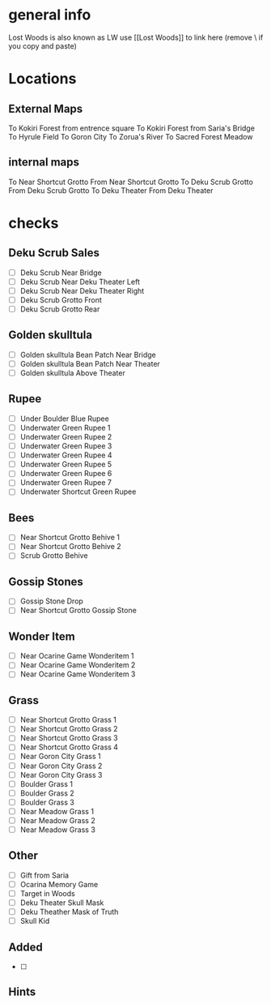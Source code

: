 # general info 
Lost Woods is also known as LW use \[\[Lost Woods]] to link here (remove \\ if you copy and paste)
# Locations
## External Maps
To Kokiri Forest from entrence square
To Kokiri Forest from Saria's Bridge
To Hyrule Field
To Goron City
To Zorua's River
To Sacred Forest Meadow
## internal maps
To Near Shortcut Grotto
From Near Shortcut Grotto
To Deku Scrub Grotto
From Deku Scrub Grotto
To Deku Theater
From Deku Theater

# checks
## Deku Scrub Sales
- [ ] Deku Scrub Near Bridge
- [ ] Deku Scrub Near Deku Theater Left
- [ ] Deku Scrub Near Deku Theater Right
- [ ] Deku Scrub Grotto Front
- [ ] Deku Scrub Grotto Rear
## Golden skulltula
- [ ] Golden skulltula Bean Patch Near Bridge
- [ ] Golden skulltula Bean Patch Near Theater
- [ ] Golden skulltula Above Theater
## Rupee
- [ ] Under Boulder Blue Rupee
- [ ] Underwater Green Rupee 1
- [ ] Underwater Green Rupee 2
- [ ] Underwater Green Rupee 3
- [ ] Underwater Green Rupee 4
- [ ] Underwater Green Rupee 5
- [ ] Underwater Green Rupee 6
- [ ] Underwater Green Rupee 7
- [ ] Underwater Shortcut Green Rupee
## Bees
- [ ] Near Shortcut Grotto Behive 1
- [ ] Near Shortcut Grotto Behive 2
- [ ] Scrub Grotto Behive
## Gossip Stones
- [ ] Gossip Stone Drop
- [ ] Near Shortcut Grotto Gossip Stone
## Wonder Item
- [ ] Near Ocarine Game Wonderitem 1
- [ ] Near Ocarine Game Wonderitem 2
- [ ] Near Ocarine Game Wonderitem 3
## Grass
- [ ] Near Shortcut Grotto Grass 1
- [ ] Near Shortcut Grotto Grass 2
- [ ] Near Shortcut Grotto Grass 3
- [ ] Near Shortcut Grotto Grass 4
- [ ] Near Goron City Grass 1
- [ ] Near Goron City Grass 2
- [ ] Near Goron City Grass 3
- [ ] Boulder Grass 1
- [ ] Boulder Grass 2
- [ ] Boulder Grass 3
- [ ] Near Meadow Grass 1
- [ ] Near Meadow Grass 2
- [ ] Near Meadow Grass 3
## Other
- [ ] Gift from Saria
- [ ] Ocarina Memory Game
- [ ] Target in Woods
- [ ] Deku Theater Skull Mask
- [ ] Deku Theather Mask of Truth
- [ ] Skull Kid
## Added
- [ ] 
## Hints